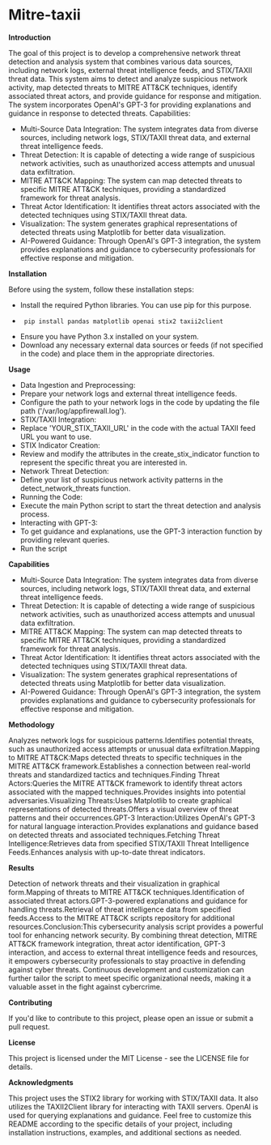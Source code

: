 # Mitre-taxii

<b>Introduction</b>

The goal of this project is to develop a comprehensive network threat detection and analysis system that combines various data sources, including network logs, external threat intelligence feeds, and STIX/TAXII threat data. This system aims to detect and analyze suspicious network activity, map detected threats to MITRE ATT&CK techniques, identify associated threat actors, and provide guidance for response and mitigation. The system incorporates OpenAI's GPT-3 for providing explanations and guidance in response to detected threats.
Capabilities:
* Multi-Source Data Integration: The system integrates data from diverse sources, including network logs, STIX/TAXII threat data, and external threat intelligence feeds.
* Threat Detection: It is capable of detecting a wide range of suspicious network activities, such as unauthorized access attempts and unusual data exfiltration.
* MITRE ATT&CK Mapping: The system can map detected threats to specific MITRE ATT&CK techniques, providing a standardized framework for threat analysis.
* Threat Actor Identification: It identifies threat actors associated with the detected techniques using STIX/TAXII threat data.
* Visualization: The system generates graphical representations of detected threats using Matplotlib for better data visualization.
* AI-Powered Guidance: Through OpenAI's GPT-3 integration, the system provides explanations and guidance to cybersecurity professionals for effective response and mitigation.






<b>Installation</b>

Before using the system, follow these installation steps:
* Install the required Python libraries. You can use pip for this purpose.
*      pip install pandas matplotlib openai stix2 taxii2client

* Ensure you have Python 3.x installed on your system.
* Download any necessary external data sources or feeds (if not specified in the code) and place them in the appropriate directories.



<b>Usage</b>


* Data Ingestion and Preprocessing:
* Prepare your network logs and external threat intelligence feeds.
* Configure the path to your network logs in the code by updating the file path ('/var/log/appfirewall.log').
* STIX/TAXII Integration:
* Replace 'YOUR_STIX_TAXII_URL' in the code with the actual TAXII feed URL you want to use.
* STIX Indicator Creation:
* Review and modify the attributes in the create_stix_indicator function to represent the specific threat you are interested in.
* Network Threat Detection:
* Define your list of suspicious network activity patterns in the detect_network_threats function.
* Running the Code:
* Execute the main Python script to start the threat detection and analysis process.
* Interacting with GPT-3:
* To get guidance and explanations, use the GPT-3 interaction function by providing relevant queries.
* Run the script





<b>Capabilities</b>

* Multi-Source Data Integration: The system integrates data from diverse sources, including network logs, STIX/TAXII threat data, and external threat intelligence feeds.
* Threat Detection: It is capable of detecting a wide range of suspicious network activities, such as unauthorized access attempts and unusual data exfiltration.
* MITRE ATT&CK Mapping: The system can map detected threats to specific MITRE ATT&CK techniques, providing a standardized framework for threat analysis.
* Threat Actor Identification: It identifies threat actors associated with the detected techniques using STIX/TAXII threat data.
* Visualization: The system generates graphical representations of detected threats using Matplotlib for better data visualization.
* AI-Powered Guidance: Through OpenAI's GPT-3 integration, the system provides explanations and guidance to cybersecurity professionals for effective response and mitigation.





<b>Methodology</b>

Analyzes network logs for suspicious patterns.Identifies potential threats, such as unauthorized access attempts or unusual data exfiltration.Mapping to MITRE ATT&CK:Maps detected threats to specific techniques in the MITRE ATT&CK framework.Establishes a connection between real-world threats and standardized tactics and techniques.Finding Threat Actors:Queries the MITRE ATT&CK framework to identify threat actors associated with the mapped techniques.Provides insights into potential adversaries.Visualizing Threats:Uses Matplotlib to create graphical representations of detected threats.Offers a visual overview of threat patterns and their occurrences.GPT-3 Interaction:Utilizes OpenAI's GPT-3 for natural language interaction.Provides explanations and guidance based on detected threats and associated techniques.Fetching Threat Intelligence:Retrieves data from specified STIX/TAXII Threat Intelligence Feeds.Enhances analysis with up-to-date threat indicators.





<b>Results</b>

Detection of network threats and their visualization in graphical form.Mapping of threats to MITRE ATT&CK techniques.Identification of associated threat actors.GPT-3-powered explanations and guidance for handling threats.Retrieval of threat intelligence data from specified feeds.Access to the MITRE ATT&CK scripts repository for additional resources.Conclusion:This cybersecurity analysis script provides a powerful tool for enhancing network security. By combining threat detection, MITRE ATT&CK framework integration, threat actor identification, GPT-3 interaction, and access to external threat intelligence feeds and resources, it empowers cybersecurity professionals to stay proactive in defending against cyber threats. Continuous development and customization can further tailor the script to meet specific organizational needs, making it a valuable asset in the fight against cybercrime.






<b>Contributing</b>

If you'd like to contribute to this project, please open an issue or submit a pull request.





<b>License</b>

This project is licensed under the MIT License - see the LICENSE file for details.





<b>Acknowledgments</b>

This project uses the STIX2 library for working with STIX/TAXII data.
It also utilizes the TAXII2Client library for interacting with TAXII servers.
OpenAI is used for querying explanations and guidance.
Feel free to customize this README according to the specific details of your project, including installation instructions, examples, and additional sections as needed.

